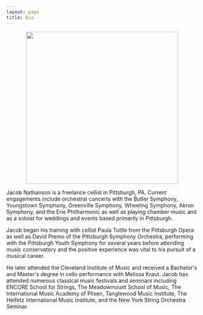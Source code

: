 ```yaml
---
layout: page
title: Bio
---
```


<div align="center">
    <img src="https://pittsburghstrings.com/assets/img/headshot.webp" height="400" width="400">
</div>

Jacob Nathanson is a freelance cellist in Pittsburgh, PA. Current engagements include orchestral concerts with the Butler Symphony, Youngstown Symphony, Greenville Symphony, Wheeling Symphony, Akron Symphony, and the Erie Philharmonic as well as playing chamber music and as a soloist for weddings and events based primarily in Pittsburgh.

Jacob began his training with cellist Paula Tuttle from the Pittsburgh Opera as well as David Premo of the Pittsburgh Symphony Orchestra, performing with the Pittsburgh Youth Symphony for several years before attending music conservatory and the positive experience was vital to his pursuit of a musical career.
    
He later attended the Cleveland Institute of Music and received a Bachelor's and Master's degree in cello performance with Melissa Kraut. Jacob has attended numerous classical music festivals and seminars including ENCORE School for Strings, The Meadowmount School of Music, The International Music Academy of Pilsen, Tanglewood Music Institute, The Heifetz International Music Institute, and the New York String Orchestra Seminar.
